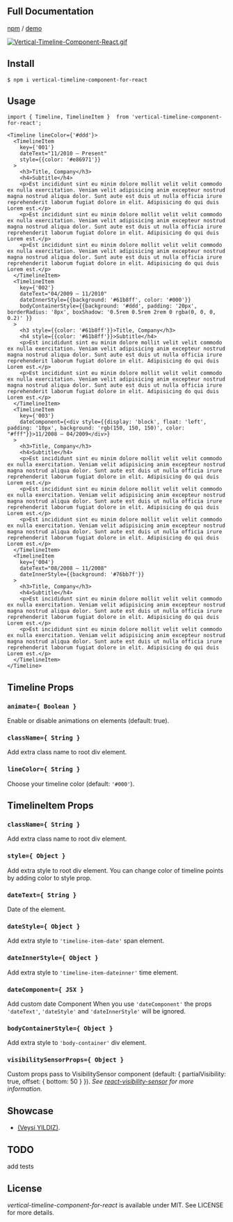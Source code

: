 
## Full Documentation

[npm](https://www.npmjs.com/package/vertical-timeline-component-for-react) / [demo](https://veysiyildiz.github.io/vertical-timeline-component-for-react)

[![Vertical-Timeline-Component-React.gif](https://i.postimg.cc/3wZYZ0Kq/Vertical-Timeline-Component-React.gif)](https://postimg.cc/1g4kmtV0)

## Install

```code
$ npm i vertical-timeline-component-for-react
```


## Usage

```code|lang-jsx
import { Timeline, TimelineItem }  from 'vertical-timeline-component-for-react';

<Timeline lineColor={'#ddd'}>
  <TimelineItem
    key={'001'}
    dateText="11/2010 – Present"
    style={{color: '#e86971'}}
  >
    <h3>Title, Company</h3>
    <h4>Subtitle</h4>
    <p>Est incididunt sint eu minim dolore mollit velit velit commodo ex nulla exercitation. Veniam velit adipisicing anim excepteur nostrud magna nostrud aliqua dolor. Sunt aute est duis ut nulla officia irure reprehenderit laborum fugiat dolore in elit. Adipisicing do qui duis Lorem est.</p>
    <p>Est incididunt sint eu minim dolore mollit velit velit commodo ex nulla exercitation. Veniam velit adipisicing anim excepteur nostrud magna nostrud aliqua dolor. Sunt aute est duis ut nulla officia irure reprehenderit laborum fugiat dolore in elit. Adipisicing do qui duis Lorem est.</p>
    <p>Est incididunt sint eu minim dolore mollit velit velit commodo ex nulla exercitation. Veniam velit adipisicing anim excepteur nostrud magna nostrud aliqua dolor. Sunt aute est duis ut nulla officia irure reprehenderit laborum fugiat dolore in elit. Adipisicing do qui duis Lorem est.</p>
  </TimelineItem>
  <TimelineItem
    key={'002'}
    dateText="04/2009 – 11/2010"
    dateInnerStyle={{background: '#61b8ff', color: '#000'}}
    bodyContainerStyle={{background: '#ddd', padding: '20px', borderRadius: '8px', boxShadow: '0.5rem 0.5rem 2rem 0 rgba(0, 0, 0, 0.2)' }}
  >
    <h3 style={{color: '#61b8ff'}}>Title, Company</h3>
    <h4 style={{color: '#61b8ff'}}>Subtitle</h4>
    <p>Est incididunt sint eu minim dolore mollit velit velit commodo ex nulla exercitation. Veniam velit adipisicing anim excepteur nostrud magna nostrud aliqua dolor. Sunt aute est duis ut nulla officia irure reprehenderit laborum fugiat dolore in elit. Adipisicing do qui duis Lorem est.</p>
    <p>Est incididunt sint eu minim dolore mollit velit velit commodo ex nulla exercitation. Veniam velit adipisicing anim excepteur nostrud magna nostrud aliqua dolor. Sunt aute est duis ut nulla officia irure reprehenderit laborum fugiat dolore in elit. Adipisicing do qui duis Lorem est.</p>
  </TimelineItem>
  <TimelineItem
    key={'003'}
    dateComponent={<div style={{display: 'block', float: 'left', padding: '10px', background: 'rgb(150, 150, 150)', color: "#fff"}}>11/2008 – 04/2009</div>}
  >
    <h3>Title, Company</h3>
    <h4>Subtitle</h4>
    <p>Est incididunt sint eu minim dolore mollit velit velit commodo ex nulla exercitation. Veniam velit adipisicing anim excepteur nostrud magna nostrud aliqua dolor. Sunt aute est duis ut nulla officia irure reprehenderit laborum fugiat dolore in elit. Adipisicing do qui duis Lorem est.</p>
    <p>Est incididunt sint eu minim dolore mollit velit velit commodo ex nulla exercitation. Veniam velit adipisicing anim excepteur nostrud magna nostrud aliqua dolor. Sunt aute est duis ut nulla officia irure reprehenderit laborum fugiat dolore in elit. Adipisicing do qui duis Lorem est.</p>
    <p>Est incididunt sint eu minim dolore mollit velit velit commodo ex nulla exercitation. Veniam velit adipisicing anim excepteur nostrud magna nostrud aliqua dolor. Sunt aute est duis ut nulla officia irure reprehenderit laborum fugiat dolore in elit. Adipisicing do qui duis Lorem est.</p>
  </TimelineItem>
  <TimelineItem
    key={'004'}
    dateText="08/2008 – 11/2008"
    dateInnerStyle={{background: '#76bb7f'}}
  >
    <h3>Title, Company</h3>
    <h4>Subtitle</h4>
    <p>Est incididunt sint eu minim dolore mollit velit velit commodo ex nulla exercitation. Veniam velit adipisicing anim excepteur nostrud magna nostrud aliqua dolor. Sunt aute est duis ut nulla officia irure reprehenderit laborum fugiat dolore in elit. Adipisicing do qui duis Lorem est.</p>
    <p>Est incididunt sint eu minim dolore mollit velit velit commodo ex nulla exercitation. Veniam velit adipisicing anim excepteur nostrud magna nostrud aliqua dolor. Sunt aute est duis ut nulla officia irure reprehenderit laborum fugiat dolore in elit. Adipisicing do qui duis Lorem est.</p>
  </TimelineItem>
</Timeline>
```


## Timeline Props

### `animate={ Boolean }`

Enable or disable animations on elements (default: true).

### `className={ String }`

Add extra class name to root div element.

### `lineColor={ String }`

Choose your timeline color (default: `'#000'`).

## TimelineItem Props

### `className={ String }`

Add extra class name to root div element.

### `style={ Object }`

Add extra style to root div element.
You can change color of timeline points by adding color to style prop.

### `dateText={ String }`

Date of the element.

### `dateStyle={ Object }`

Add extra style to `'timeline-item-date'` span element.

### `dateInnerStyle={ Object }`

Add extra style to `'timeline-item-dateinner'` time element.

### `dateComponent={ JSX }`

Add custom date Component
When you use `'dateComponent'` the props `'dateText'`, `'dateStyle'` and `'dateInnerStyle'` will be ignored. 

### `bodyContainerStyle={ Object }`

Add extra style to `'body-container'` div element.

### `visibilitySensorProps={ Object }`

Custom props pass to VisibilitySensor component (default: { partialVisibility: true, offset: { bottom: 50 } }).
*See [react-visibility-sensor](https://github.com/joshwnj/react-visibility-sensor) for more information.*


## Showcase

* [(Veysi YILDIZ)](https://www.linkedin.com/in/veysiyildiz/).

## TODO 
add tests

## License

*vertical-timeline-component-for-react* is available under MIT. See LICENSE for more details.